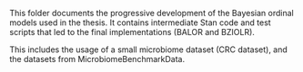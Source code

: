 This folder documents the progressive development of the Bayesian ordinal models used in the thesis. It contains intermediate Stan code and test scripts that led to the final implementations (BALOR and BZIOLR).

This includes the usage of a small microbiome dataset (CRC dataset), and the datasets from MicrobiomeBenchmarkData.
